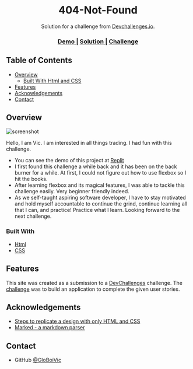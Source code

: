 <h1 align="center">404-Not-Found</h1>

<div align="center">
   Solution for a challenge from  <a href="http://devchallenges.io" target="_blank">Devchallenges.io</a>.
</div>

<div align="center">
  <h3>
    <a href="https://{your-demo-link.your-domain}">
      Demo
    </a>
    <span> | </span>
    <a href="https://{your-url-to-the-solution}">
      Solution
    </a>
    <span> | </span>
    <a href="https://devchallenges.io/challenges/wBunSb7FPrIepJZAg0sY">
      Challenge
    </a>
  </h3>
</div>

<!-- TABLE OF CONTENTS -->

## Table of Contents

- [Overview](#overview)
  - [Built With Html and CSS](#built-with)
- [Features](#features)
- [Acknowledgements](#acknowledgements)
- [Contact](#contact)

<!-- OVERVIEW -->

## Overview

![screenshot](https://drive.google.com/uc?export=view&id=12gOOdlvt7XdPOCSd34VxM0DOA4as0DQE)

Hello, I am Vic. I am interested in all things trading. I had fun with this challenge.

- You can see the demo of this project at <a href="https://404-not-found-challenge.victorike2.repl.co/">Replit</a>
- I first found this challenge a while back and it has been on the back burner for a while. At first, I could not figure out how to use flexbox so I hit the books.
- After learning flexbox and its magical features, I was able to tackle this challenge easily. Very beginner friendly indeed.
- As we self-taught aspiring software developer, I have to stay motivated and hold myself accountable to continue the grind, continue learning all that I can, and practice! Practice what I learn. Looking forward to the next challenge.

### Built With

<!-- This section should list any major frameworks that you built your project using. Here are a few examples.-->

- [Html](https://html.spec.whatwg.org/)
- [CSS](https://www.w3schools.com/css/default.asp)

## Features

<!-- List the features of your application or follow the template. Don't share the figma file here :) -->

This site was created as a submission to a [DevChallenges](https://devchallenges.io/challenges) challenge. The [challenge](https://devchallenges.io/challenges/wBunSb7FPrIepJZAg0sY) was to build an application to complete the given user stories.

## Acknowledgements

<!-- This section should list any articles or add-ons/plugins that helps you to complete the project. This is optional but it will help you in the future. For example -->

- [Steps to replicate a design with only HTML and CSS](https://devchallenges-blogs.web.app/how-to-replicate-design/)
- [Marked - a markdown parser](https://github.com/chjj/marked)

## Contact

- GitHub [@GloBoiVic](https://github.com/GloBoiVic)
